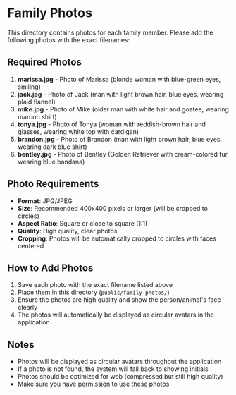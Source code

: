 # Family Photos

This directory contains photos for each family member. Please add the following photos with the exact filenames:

## Required Photos

1. **marissa.jpg** - Photo of Marissa (blonde woman with blue-green eyes, smiling)
2. **jack.jpg** - Photo of Jack (man with light brown hair, blue eyes, wearing plaid flannel)
3. **mike.jpg** - Photo of Mike (older man with white hair and goatee, wearing maroon shirt)
4. **tonya.jpg** - Photo of Tonya (woman with reddish-brown hair and glasses, wearing white top with cardigan)
5. **brandon.jpg** - Photo of Brandon (man with light brown hair, blue eyes, wearing dark blue shirt)
6. **bentley.jpg** - Photo of Bentley (Golden Retriever with cream-colored fur, wearing blue bandana)

## Photo Requirements

- **Format**: JPG/JPEG
- **Size**: Recommended 400x400 pixels or larger (will be cropped to circles)
- **Aspect Ratio**: Square or close to square (1:1)
- **Quality**: High quality, clear photos
- **Cropping**: Photos will be automatically cropped to circles with faces centered

## How to Add Photos

1. Save each photo with the exact filename listed above
2. Place them in this directory (`public/family-photos/`)
3. Ensure the photos are high quality and show the person/animal's face clearly
4. The photos will automatically be displayed as circular avatars in the application

## Notes

- Photos will be displayed as circular avatars throughout the application
- If a photo is not found, the system will fall back to showing initials
- Photos should be optimized for web (compressed but still high quality)
- Make sure you have permission to use these photos



